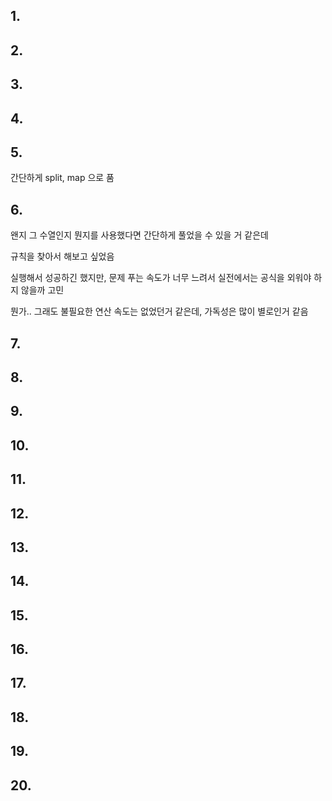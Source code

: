 ## 1.

## 2.

## 3.

## 4.

## 5.

간단하게 split, map 으로 품

## 6.

왠지 그 수열인지 뭔지를 사용했다면 간단하게 풀었을 수 있을 거 같은데

규칙을 찾아서 해보고 싶었음

실행해서 성공하긴 했지만, 문제 푸는 속도가 너무 느려서 실전에서는 공식을 외워야 하지 않을까 고민

뭔가.. 그래도 불필요한 연산 속도는 없었던거 같은데, 가독성은 많이 별로인거 같음

## 7.

## 8.

## 9.

## 10.

## 11.

## 12.

## 13.

## 14.

## 15.

## 16.

## 17.

## 18.

## 19.

## 20.
